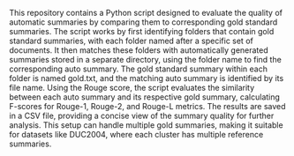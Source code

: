 This repository contains a Python script designed to evaluate the quality of automatic summaries by comparing them to corresponding gold standard summaries. The script works by first identifying folders that contain gold standard summaries, with each folder named after a specific set of documents. It then matches these folders with automatically generated summaries stored in a separate directory, using the folder name to find the corresponding auto summary. The gold standard summary within each folder is named gold.txt, and the matching auto summary is identified by its file name. Using the Rouge score, the script evaluates the similarity between each auto summary and its respective gold summary, calculating F-scores for Rouge-1, Rouge-2, and Rouge-L metrics. The results are saved in a CSV file, providing a concise view of the summary quality for further analysis. This setup can handle multiple gold summaries, making it suitable for datasets like DUC2004, where each cluster has multiple reference summaries.
